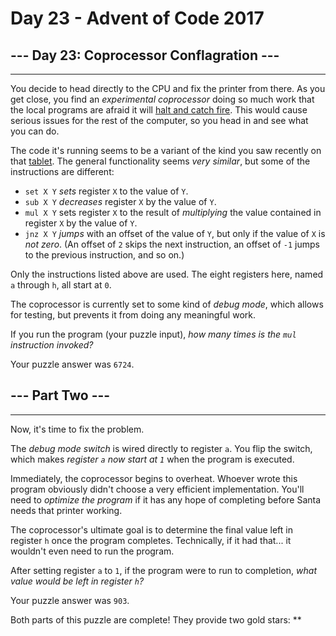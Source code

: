 # Day 23 - Advent of Code 2017

## --- Day 23: Coprocessor Conflagration ---

------------------------------------------

You decide to head directly to the CPU and fix the printer from there. As you get close, you find an _experimental coprocessor_ doing so much work that the local programs are afraid it will [halt and catch fire](https://en.wikipedia.org/wiki/Halt_and_Catch_Fire). This would cause serious issues for the rest of the computer, so you head in and see what you can do.

The code it's running seems to be a variant of the kind you saw recently on that [tablet](https://adventofcode.com/2017/day/18). The general functionality seems _very similar_, but some of the instructions are different:

* `set X Y` _sets_ register `X` to the value of `Y`.
* `sub X Y` _decreases_ register `X` by the value of `Y`.
* `mul X Y` sets register `X` to the result of _multiplying_ the value contained in register `X` by the value of `Y`.
* `jnz X Y` _jumps_ with an offset of the value of `Y`, but only if the value of `X` is _not zero_. (An offset of `2` skips the next instruction, an offset of `-1` jumps to the previous instruction, and so on.)

Only the instructions listed above are used. The eight registers here, named `a` through `h`, all start at `0`.

The coprocessor is currently set to some kind of _debug mode_, which allows for testing, but prevents it from doing any meaningful work.

If you run the program (your puzzle input), _how many times is the `mul` instruction invoked?_

Your puzzle answer was `6724`.

## --- Part Two ---

------------------------------------------

Now, it's time to fix the problem.

The _debug mode switch_ is wired directly to register `a`. You flip the switch, which makes _register `a` now start at `1`_ when the program is executed.

Immediately, the coprocessor begins to overheat. Whoever wrote this program obviously didn't choose a very efficient implementation. You'll need to _optimize the program_ if it has any hope of completing before Santa needs that printer working.

The coprocessor's ultimate goal is to determine the final value left in register `h` once the program completes. Technically, if it had that... it wouldn't even need to run the program.

After setting register `a` to `1`, if the program were to run to completion, _what value would be left in register `h`?_

Your puzzle answer was `903`.

Both parts of this puzzle are complete! They provide two gold stars: \*\*
